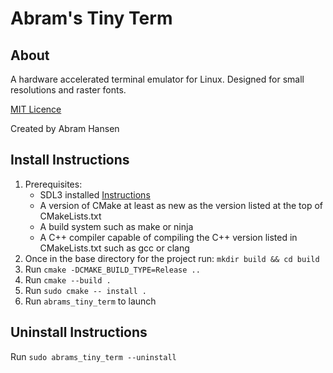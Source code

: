 # Abram's Tiny Term

## About

A hardware accelerated terminal emulator for Linux.
Designed for small resolutions and raster fonts.

[MIT Licence](/LICENCE)

Created by Abram Hansen

## Install Instructions

1. Prerequisites:
    * SDL3 installed [Instructions](https://github.com/libsdl-org/SDL/blob/main/docs/README-cmake.md)
    * A version of CMake at least as new as the version listed at the top of CMakeLists.txt
    * A build system such as make or ninja
    * A C++ compiler capable of compiling the C++ version listed in CMakeLists.txt such as gcc or clang
2. Once in the base directory for the project run: `mkdir build && cd build`
3. Run `cmake -DCMAKE_BUILD_TYPE=Release ..`
4. Run `cmake --build .`
5. Run `sudo cmake -- install .`
6. Run `abrams_tiny_term` to launch

## Uninstall Instructions

Run `sudo abrams_tiny_term --uninstall`
